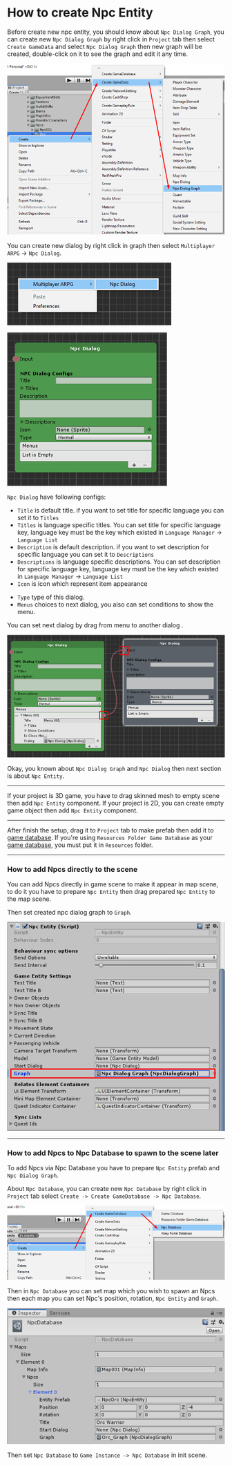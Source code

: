# How to create Npc Entity

Before create new npc entity, you should know about `Npc Dialog Graph`, you can create new `Npc Dialog Graph` by right click in `Project` tab then select `Create GameData` and select `Npc Dialog Graph` then new graph will be created, double-click on it to see the graph and edit it any time.

![](../images/npcs/001.png)

You can create new dialog by right click in graph then select `Multiplayer ARPG` -> `Npc Dialog`.

![](../images/npcs/002.png)

![](../images/npcs/003.png)

`Npc Dialog` have following configs:

- `Title` is default title. if you want to set title for specific language you can set it to `Titles`
- `Titles` is language specific titles. You can set title for specific language key, language key must be the key which existed in `Language Manager` -> `Language List`
- `Description` is default description. if you want to set description for specific language you can set it to `Descriptions`
- `Descriptions` is language specific descriptions. You can set description for specific language key, language key must be the key which existed in `Language Manager` -> `Language List`
- `Icon` is icon which represent item appearance
*   `Type` type of this dialog.
*   `Menus` choices to next dialog, you also can set conditions to show the menu.

You can set next dialog by drag from menu to another dialog .

![](../images/npcs/004.png)

Okay, you known about `Npc Dialog Graph` and `Npc Dialog` then next section is about `Npc Entity`.

* * *

If your project is 3D game, you have to drag skinned mesh to empty scene then add `Npc Entity` component. If your project is 2D, you can create empty game object then add `Npc Entity` component.

* * *

After finish the setup, drag it to `Project` tab to make prefab then add it to [game database](./pages/103-game-database.md). If you're using `Resources Folder Game Database` as your [game database](./pages/103-game-database.md), you must put it in `Resources` folder.
* * *

### How to add Npcs directly to the scene

You can add Npcs directly in game scene to make it appear in map scene, to do it you have to prepare `Npc Entity` then drag prepared `Npc Entity` to the map scene.

Then set created npc dialog graph to `Graph`.

![](../images/npcs/005.png)

* * *

### How to add Npcs to Npc Database to spawn to the scene later

To add Npcs via Npc Database you have to prepare `Npc Entity` prefab and `Npc Dialog Graph`.

About `Npc Database`, you can create new `Npc Database` by right click in `Project` tab select `Create -> Create GameDatabase -> Npc Database`.

![](../images/npcs/006.png)

Then in `Npc Database` you can set map which you wish to spawn an Npcs then each map you can set Npc's position, rotation, `Npc Entity` and `Graph`.

![](../images/npcs/007.png)

Then set `Npc Database` to `Game Instance -> Npc Database` in init scene.